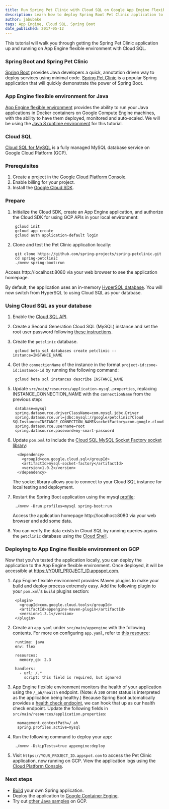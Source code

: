```yaml
---
title: Run Spring Pet Clinic with Cloud SQL on Google App Engine Flexible Environment
description: Learn how to deploy Spring Boot Pet Clinic application to Google App Engine flexible environment and use Cloud SQL.
author: jabubake
tags: App Engine, Cloud SQL, Spring Boot
date_published: 2017-05-12
---
```


This tutorial will walk you through getting the Spring Pet Clinic application up and running on App Engine flexible environment with Cloud SQL.

### Spring Boot and Spring Pet Clinic
[Spring Boot](https://projects.spring.io/spring-boot/) provides Java developers a quick, annotation driven way to deploy services using minimal code.
[Spring Pet Clinic](https://github.com/spring-projects/spring-petclinic) is a popular Spring application that will quickly demonstrate the power of Spring Boot.

### App Engine flexible environment for Java
[App Engine flexible environment](https://cloud.google.com/appengine/docs/flexible/java/) provides the ability to run your Java applications in Docker containers on Google Compute Engine machines, with the ability
to have them deployed, monitored and auto-scaled.
We will be using the [Java 8 runtime environment](https://cloud.google.com/appengine/docs/flexible/java/dev-java-only) for this tutorial.

### Cloud SQL
[Cloud SQL for MySQL](https://cloud.google.com/sql/docs/mysql/) is a fully managed MySQL database service on Google Cloud Platform (GCP).

### Prerequisites
1. Create a project in the [Google Cloud Platform Console](https://console.cloud.google.com/).
1. Enable billing for your project.
1. Install the [Google Cloud SDK](https://cloud.google.com/sdk/).

### Prepare
1. Initialize the Cloud SDK, create an App Engine application, and authorize the Cloud SDK for using GCP APIs in your local environment:

        gcloud init
        gcloud app create
        gcloud auth application-default login

1. Clone and test the Pet Clinic application locally:

        git clone https://github.com/spring-projects/spring-petclinic.git
        cd spring-petclinic
        ./mvnw spring-boot:run

  Access http://localhost:8080 via your web browser to see the application homepage.

  By default, the application uses an in-memory [HyperSQL database](http://hsqldb.org/).
  You will now switch from HyperSQL to using Cloud SQL as your database.

### Using Cloud SQL as your database

1. Enable the [Cloud SQL API](https://console.cloud.google.com/flows/enableapi?apiid=sqladmin).

1. Create a Second Generation Cloud SQL (MySQL) instance and set the root user password following [these instructions](https://cloud.google.com/sql/docs/mysql/create-instance#create-2nd-gen).

1. Create the `petclinic` database.

        gcloud beta sql databases create petclinic --instance=INSTANCE_NAME

1. Get the `connectionName` of the instance in the format `project-id:zone-id:instance-id` by running the following command:

        gcloud beta sql instances describe INSTANCE_NAME

1. Update `src/main/resources/application-mysql.properties`, replacing INSTANCE_CONNECTION_NAME with the `connectionName` from the previous step:

        database=mysql
        spring.datasource.driverClassName=com.mysql.jdbc.Driver
        spring.datasource.url=jdbc:mysql://google/petclinic?Cloud SQLInstance=INSTANCE_CONNECTION_NAME&socketFactory=com.google.cloud.sql.mysql.SocketFactory
        spring.datasource.username=root
        spring.datasource.password=my-smart-password

1. Update `pom.xml` to include the [Cloud SQL MySQL Socket Factory socket library](https://github.com/GoogleCloudPlatform/cloud-sql-mysql-socket-factory):

         <dependency>
           <groupId>com.google.cloud.sql</groupId>
           <artifactId>mysql-socket-factory</artifactId>
           <version>1.0.2</version>
         </dependency>
   The socket library allows you to connect to your Cloud SQL instance for local testing and deployment.

1. Restart the Spring Boot application using the mysql [profile](http://docs.spring.io/spring-boot/docs/current/maven-plugin/examples/run-profiles.html):

        ./mvnw -Drun.profiles=mysql spring-boot:run

   Access the application homepage http://localhost:8080 via your web browser and add some data.

1. You can verify the data exists in Cloud SQL by running queries agains the `petclinic` database using the [Cloud Shell](https://cloud.google.com/sql/docs/mysql/quickstart#connect_to_your_instance_using_the_db_client_client_in_the_cloud_shell).


### Deploying to App Engine flexible environment on GCP
Now that you've tested the application locally, you can deploy the application to the App Engine flexible environment.
Once deployed, it will be accessible at https://YOUR_PROJECT_ID.appspot.com.

1. App Engine flexible environment provides Maven plugins to make your build and deploy process extremely easy.
   Add the following plugin to your `pom.xml`'s `build` plugins section:

        <plugin>
          <groupId>com.google.cloud.tools</groupId>
          <artifactId>appengine-maven-plugin</artifactId>
          <version>1.3.1</version>
        </plugin>

1. Create an `app.yaml` under `src/main/appengine` with the following contents.
For more on configuring `app.yaml`, refer to [this resource](https://cloud.google.com/appengine/docs/flexible/java/configuring-your-app-with-app-yaml):

        runtime: java
        env: flex

        resources:
          memory_gb: 2.3

        handlers:
          - url: /.*
            script: this field is required, but ignored

1. App Engine flexible environment monitors the health of your application using the `/_ah/health` endpoint.
(Note: A `200` or`404` status is interpreted as the application being healthy.)
Because Spring Boot automatically provides a [health check endpoint](https://docs.spring.io/spring-boot/docs/current/reference/html/production-ready-endpoints.html#production-ready-health),
we can hook that up as our health check endpoint.
Update the following fields in `src/main/resources/application.properties`:

         management.contextPath=/_ah
         spring.profiles.active=mysql

1. Run the following command to deploy your app:

        ./mvnw -DskipTests=true appengine:deploy

1. Visit `https://YOUR_PROJECT_ID.appspot.com` to access the Pet Clinic application, now running on GCP.
View the application logs using the [Cloud Platform Console](https://console.cloud.google.com/logs/viewer).

### Next steps
- [Build](http://start.spring.io/) your own Spring application.
- Deploy the application to [Google Container Engine](https://cloud.google.com/appengine/docs/flexible/java/run-flex-app-on-gke).
- Try out [other Java samples](https://cloud.google.com/java/samples) on GCP.
